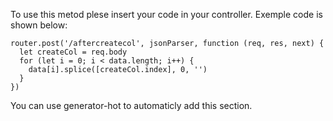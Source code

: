 To use this metod plese insert your code in your controller.
Exemple code is shown below:

```
router.post('/aftercreatecol', jsonParser, function (req, res, next) {
  let createCol = req.body
  for (let i = 0; i < data.length; i++) {
    data[i].splice([createCol.index], 0, '')
  }
})
```
You can use generator-hot to automaticly add this section.